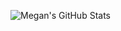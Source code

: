 
![Megan's GitHub Stats](https://github-readme-stats.vercel.app/api?username=megantriplett&show_icons=true&include_all_commits=true)
